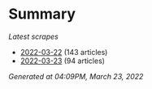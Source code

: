 # Summary
*Latest scrapes*
* [2022-03-22](https://github.com/nuuuwan/news_lk/blob/data/news_lk.2022-03-22.json) (143 articles)
* [2022-03-23](https://github.com/nuuuwan/news_lk/blob/data/news_lk.2022-03-23.json) (94 articles)

*Generated at 04:09PM, March 23, 2022*